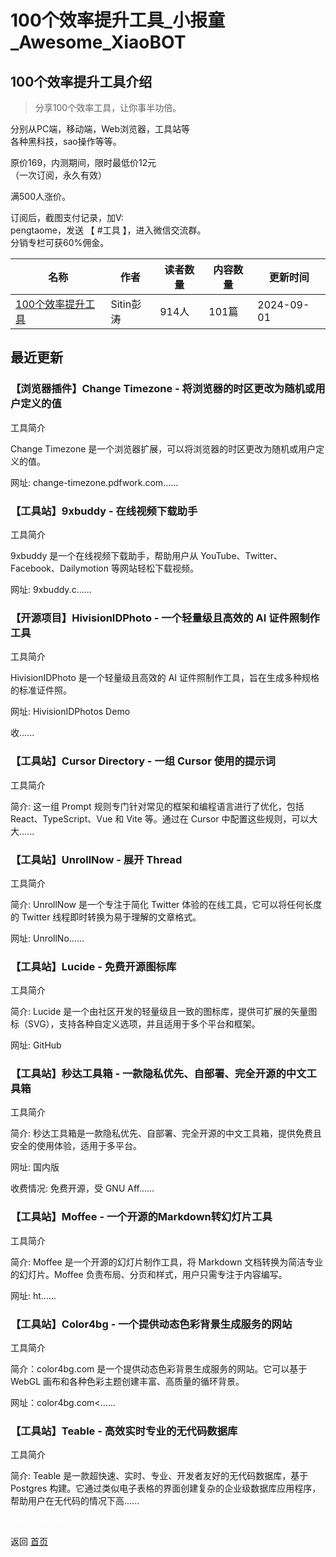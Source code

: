 # 100个效率提升工具_小报童_Awesome_XiaoBOT

## 100个效率提升工具介绍
> 分享100个效率工具，让你事半功倍。    
    
分别从PC端，移动端，Web浏览器，工具站等    
各种黑科技，sao操作等等。    
    
原价169，内测期间，限时最低价12元    
（一次订阅，永久有效）    
    
满500人涨价。    
    
订阅后，截图支付记录，加V:    
pengtaome，发送 【 #工具 】，进入微信交流群。    
分销专栏可获60%佣金。  
  


|名称|作者|读者数量|内容数量|更新时间|
|---|---|---|---|---|
|[100个效率提升工具](https://xiaobot.net/p/office?refer=0b133df9-27dc-423b-8101-639049001c13)|Sitin彭涛|914人|101篇|2024-09-01|

## 最近更新
### 【浏览器插件】Change Timezone - 将浏览器的时区更改为随机或用户定义的值

工具简介

Change Timezone 是一个浏览器扩展，可以将浏览器的时区更改为随机或用户定义的值。

网址: change-timezone.pdfwork.com......

### 【工具站】9xbuddy - 在线视频下载助手

工具简介

9xbuddy 是一个在线视频下载助手，帮助用户从 YouTube、Twitter、Facebook、Dailymotion 等网站轻松下载视频。

网址: 9xbuddy.c......

### 【开源项目】HivisionIDPhoto - 一个轻量级且高效的 AI 证件照制作工具

工具简介

HivisionIDPhoto 是一个轻量级且高效的 AI 证件照制作工具，旨在生成多种规格的标准证件照。

网址: HivisionIDPhotos Demo

收......

### 【工具站】Cursor Directory - 一组 Cursor 使用的提示词

工具简介

简介: 这一组 Prompt 规则专门针对常见的框架和编程语言进行了优化，包括 React、TypeScript、Vue 和 Vite 等。通过在
Cursor 中配置这些规则，可以大大......

### 【工具站】UnrollNow - 展开 Thread

工具简介

简介: UnrollNow 是一个专注于简化 Twitter 体验的在线工具，它可以将任何长度的 Twitter 线程即时转换为易于理解的文章格式。

网址: UnrollNo......

### 【工具站】Lucide - 免费开源图标库

工具简介

简介: Lucide 是一个由社区开发的轻量级且一致的图标库，提供可扩展的矢量图标（SVG），支持各种自定义选项，并且适用于多个平台和框架。

网址: GitHub

### 【工具站】秒达工具箱 - 一款隐私优先、自部署、完全开源的中文工具箱

工具简介

简介: 秒达工具箱是一款隐私优先、自部署、完全开源的中文工具箱，提供免费且安全的使用体验，适用于多平台。

网址: 国内版

收费情况: 免费开源，受 GNU Aff......

### 【工具站】Moffee - 一个开源的Markdown转幻灯片工具

工具简介

简介: Moffee 是一个开源的幻灯片制作工具，将 Markdown 文档转换为简洁专业的幻灯片。Moffee
负责布局、分页和样式，用户只需专注于内容编写。

网址: ht......

### 【工具站】Color4bg - 一个提供动态色彩背景生成服务的网站

工具简介

简介：color4bg.com 是一个提供动态色彩背景生成服务的网站。它可以基于 WebGL 画布和各种色彩主题创建丰富、高质量的循环背景。

网址：color4bg.com<......

### 【工具站】Teable - 高效实时专业的无代码数据库

工具简介

简介: Teable 是一款超快速、实时、专业、开发者友好的无代码数据库，基于 Postgres
构建。它通过类似电子表格的界面创建复杂的企业级数据库应用程序，帮助用户在无代码的情况下高......


<a href="https://github.com/Reno9527/awesome-xiaobot" style="color: white; text-decoration: none;">awesome-xiaobot</a>

返回 [首页](../README.md)
